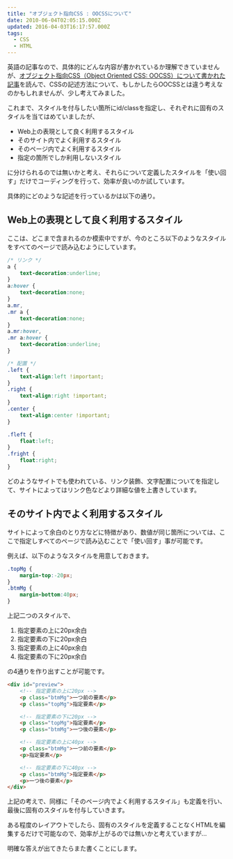 ```yaml
---
title: "オブジェクト指向CSS : OOCSSについて"
date: 2010-06-04T02:05:15.000Z
updated: 2016-04-03T16:17:57.000Z
tags: 
  - CSS
  - HTML
---
```


英語の記事なので、具体的にどんな内容が書かれているか理解できていませんが、[オブジェクト指向CSS（Object Oriented CSS: OOCSS）について書かれた記事](http://www.sitepoint.com/blogs/2009/06/16/first-look-object-oriented-css/)を読んで、CSSの記述方法について、もしかしたらOOCSSとは違う考えなのかもしれませんが、少し考えてみました。

これまで、スタイルを付与したい箇所にid/classを指定し、それぞれに固有のスタイルを当てはめていましたが、

- Web上の表現として良く利用するスタイル
- そのサイト内でよく利用するスタイル
- そのページ内でよく利用するスタイル
- 指定の箇所でしか利用しないスタイル

に分けられるのでは無いかと考え、それらについて定義したスタイルを「使い回す」だけでコーディングを行って、効率が良いのか試しています。

具体的にどのような記述を行っているかは以下の通り。


## Web上の表現として良く利用するスタイル

ここは、どこまで含まれるのか模索中ですが、今のところ以下のようなスタイルをすべてのページで読み込むようにしています。

```css
/* リンク */
a {
	text-decoration:underline;
}
a:hover {
	text-decoration:none;
}
a.mr,
.mr a {
	text-decoration:none;
}
a.mr:hover,
.mr a:hover {
	text-decoration:underline;
}

/* 配置 */
.left {
	text-align:left !important;
}
.right {
	text-align:right !important;
}
.center {
	text-align:center !important;
}

.fleft {
	float:left;
}
.fright {
	float:right;
}
```

どのようなサイトでも使われている、リンク装飾、文字配置についてを指定して、サイトによってはリンク色などより詳細な値を上書きしています。


## そのサイト内でよく利用するスタイル

サイトによって余白のとり方などに特徴があり、数値が同じ箇所については、ここで指定しすべてのページで読み込むことで「使い回す」事が可能です。

例えば、以下のようなスタイルを用意しておきます。

```css
.topMg {
	margin-top:-20px;
}
.btmMg {
	margin-bottom:40px;
}
```

上記二つのスタイルで、

1. 指定要素の上に20px余白
2. 指定要素の下に20px余白
3. 指定要素の上に40px余白
4. 指定要素の下に20px余白

の4通りを作り出すことが可能です。

```html
<div id="preview">
	<!-- 指定要素の上に20px -->
	<p class="btmMg">一つ前の要素</p>
	<p class="topMg">指定要素</p>

	<!-- 指定要素の下に20px -->
	<p class="topMg">指定要素</p>
	<p class="btmMg">一つ後の要素</p>

	<!-- 指定要素の上に40px -->
	<p class="btmMg">一つ前の要素</p>
	<p>指定要素</p>

	<!-- 指定要素の下に40px -->
	<p class="btmMg">指定要素</p>
	<p>一つ後の要素</p>
</div>
```

上記の考えで、同様に「そのページ内でよく利用するスタイル」も定義を行い、最後に固有のスタイルを付与していきます。

ある程度のレイアウトでしたら、固有のスタイルを定義することなくHTMLを編集するだけで可能なので、効率が上がるのでは無いかと考えていますが…

明確な答えが出てきたらまた書くことにします。